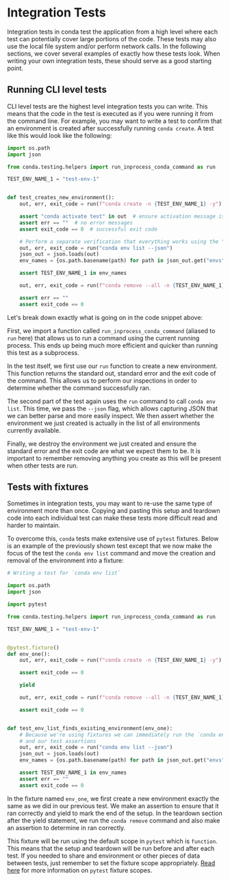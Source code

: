 # Integration Tests

Integration tests in conda test the application from a high level where each test can
potentially cover large portions of the code.  These tests may also use the local
file system and/or perform network calls. In the following sections, we cover
several examples of exactly how these tests look. When writing your own integration tests,
these should serve as a good starting point.

## Running CLI level tests

CLI level tests are the highest level integration tests you can write. This means that the code in
the test is executed as if you were running it from the command line. For example,
you may want to write a test to confirm that an environment is created after successfully
running `conda create`. A test like this would look like the following:

```python
import os.path
import json

from conda.testing.helpers import run_inprocess_conda_command as run

TEST_ENV_NAME_1 = "test-env-1"


def test_creates_new_environment():
    out, err, exit_code = run(f"conda create -n {TEST_ENV_NAME_1} -y")

    assert "conda activate test" in out  # ensure activation message is present
    assert err == ""  # no error messages
    assert exit_code == 0  # successful exit code

    # Perform a separate verification that everything works using the "conda env list" command
    out, err, exit_code = run("conda env list --json")
    json_out = json.loads(out)
    env_names = {os.path.basename(path) for path in json_out.get("envs", tuple())}

    assert TEST_ENV_NAME_1 in env_names

    out, err, exit_code = run(f"conda remove --all -n {TEST_ENV_NAME_1}")

    assert err == ""
    assert exit_code == 0
```

Let's break down exactly what is going on in the code snippet above:

First, we import a function called `run_inprocess_conda_command` (aliased to `run` here) that allows
us to run a command using the current running process. This ends up being much more efficient and quicker than
running this test as a subprocess.

In the test itself, we first use our `run` function to create a new environment. This function
returns the standard out, standard error and the exit code of the command. This allows us to
perform our inspections in order to determine whether the command successfully ran.

The second part of the test again uses the `run` command to call `conda env list`. This time,
we pass the `--json` flag, which allows capturing JSON that we can better parse and more easily
inspect. We then assert whether the environment we just created is actually in the list of all
environments currently available.

Finally, we destroy the environment we just created and ensure the standard error and the exit
code are what we expect them to be. It is important to remember removing anything you create
as this will be present when other tests are run.

## Tests with fixtures

Sometimes in integration tests, you may want to re-use the same type of environment more than once.
Copying and pasting this setup and teardown code into each individual test can make these tests more
difficult read and harder to maintain.

To overcome this, `conda` tests make extensive use of `pytest` fixtures. Below is an example of the
previously shown test except that we now make the focus of the test the `conda env list` command and move
the creation and removal of the environment into a fixture:

```python
# Writing a test for `conda env list`

import os.path
import json

import pytest

from conda.testing.helpers import run_inprocess_conda_command as run

TEST_ENV_NAME_1 = "test-env-1"


@pytest.fixture()
def env_one():
    out, err, exit_code = run(f"conda create -n {TEST_ENV_NAME_1} -y")

    assert exit_code == 0

    yield

    out, err, exit_code = run(f"conda remove --all -n {TEST_ENV_NAME_1}")

    assert exit_code == 0


def test_env_list_finds_existing_environment(env_one):
    # Because we're using fixtures we can immediately run the `conda env list` command
    # and our test assertions
    out, err, exit_code = run("conda env list --json")
    json_out = json.loads(out)
    env_names = {os.path.basename(path) for path in json_out.get("envs", tuple())}

    assert TEST_ENV_NAME_1 in env_names
    assert err == ""
    assert exit_code == 0
```

In the fixture named `env_one`, we first create a new environment exactly the same as we
did in our previous test. We make an assertion to ensure that it ran correctly and
yield to mark the end of the setup. In the teardown section after the yield statement,
we run the `conda remove` command and also make an assertion to determine in ran correctly.

This fixture will be run using the default scope in `pytest` which is `function`. This means
that the setup and teardown will be run before and after each test. If you needed to share
and environment or other pieces of data between tests, just remember to set the fixture
scope appropriately. [Read here][pytest-scope]
for more information on `pytest` fixture scopes.

[pytest-scope]: https://docs.pytest.org/en/stable/how-to/fixtures.html#scope-sharing-fixtures-across-classes-modules-packages-or-session
